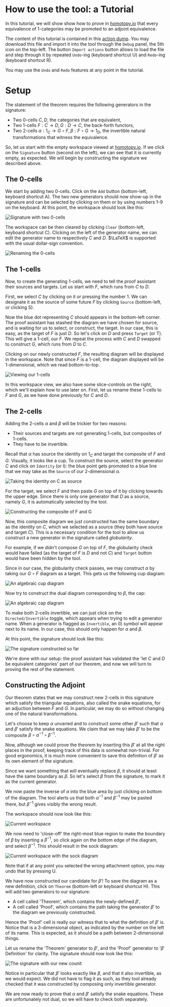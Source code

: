 
# How to use the tool: a Tutorial

In this tutorial, we will show show how to prove in [homotopy.io](https://beta.homotopy.io) that every equivalence of 1-categories may be promoted to an adjoint equivalence.

The content of this tutorial is contained in this [action dump](./homotopy-model/tests/examples/equivalence_to_adjoint_equivalence.json). You may download this file and import it into the tool through the `Debug` panel, the 5th icon on the top-left.
The button `Import actions` button allows to load the file and step through it by repeated `Undo`-ing (keyboard shortcut U) and `Redo`-ing (keyboard shortcut R).

You may use the `Undo` and `Redo` features at any point in the tutorial.

# Setup

The statement of the theorem requires the following generators in the signature:
- Two 0-cells $C,D$, the categories that are equivalent,
- Two 1-cells $F: C \to D,G: D \to C$, the back-forth functors,
- Two 2-cells $\alpha: 1_C \to G \circ F,\beta: F \circ G \to 1_D$, the invertible natural transformations that witness the equivalence.

So, let us start with the empty workspace viewed at [homotopy.io](https://beta.homotopy.io).
If we click on the `Signature` button (second on the left), we can see that it is currently empty, as expected. We will begin by constructing the signature we described above.

## The 0-cells

We start by adding two 0-cells. Click on the `Add` button (bottom-left, keyboard shortcut A). The two new generators should now show-up in the signature and can be selected by clicking on them or by using numbers 1-9 on the keyboard. At this point, the workspace should look like this:

![Signature with two 0-cells](./doc/img/tutorial1.png)

The workspace can be then cleared by clicking `Clear` (bottom-left, keyboard shortcut C).
Clicking on the left of the generator name, we can edit the generator name to respectively $C$ and $D$. $\LaTeX$ is supported with the usual dollar-sign convention.

![Renaming the 0-cells](./doc/img/tutorial2.png)

## The 1-cells

Now, to create the generating 1-cells, we need to tell the proof assistant their sources and targets. Let us start with $F$, which runs from $C$ to $D$.

First, we select $C$ by clicking on it or pressing the number 1. We can designate it as the source of some future $F$ by clicking `Source` (bottom-left, or clicking S).

Now the blue dot representing $C$ should appears in the bottom-left corner. The proof assistant has stashed the diagram we have chosen for source, and is waiting for us to select, or construct, the target.
In our case, this is easy, as the target of $F$ is just $D$. So let's click on $D$ and press `Target` (or T).
This will give a 1-cell, our $F$. We repeat the process with $C$ and $D$ swapped to construct $G$, which runs from $D$ to $C$.

Clicking on our newly constructed $F$, the resulting diagram will be displayed in the workspace. Note that since $F$ is a 1-cell, the diagram displayed will be 1-dimensional, which we read bottom-to-top.

![Viewing our 1-cells](./doc/img/tutorial3.png)

In this workspace view, we also have some slice-controls on the right, which we'll explain how to use later on. First, let us rename these 1-cells to $F$ and $G$, as we have done previously for $C$ and $D$.

## The 2-cells

Adding the 2-cells $\alpha$ and $\beta$ will be trickier for two reasons:
- Their sources and targets are not generating 1-cells, but composites of 1-cells.
- They have to be invertible.

Recall that $\alpha$ has source the identity on $1_C$ and target the composite of $F$ and $G$. Visually, it looks like a cup.
To construct the source, select the generator $C$ and click on `Identity` (or I): the blue point gets promoted to a blue line that we may take as the `Source` of our 2-dimensional $\alpha$.

![Taking the identity on C as source](./doc/img/tutorial4.png)

For the target, we select $F$ and then paste $G$ on top of it by clicking towards the upper edge. Since there is only one generator that $D$ as a source, namely $G$, it is automatically selected by the tool.

![Constructing the composite of F and G](./doc/img/tutorial5.png)

Now, this composite diagram we just constructed has the same boundary as the identity on $C$, which we selected as a source (they both have source and target $C$). This is a necessary condition for the tool to allow us construct a new generator in the signature called *globularity*.

For example, if we didn't compose $G$ on top of $F$, the globularity check would have failed (as the target of $F$ is $D$ and not $C$) and `Target` button would have been hidden by the tool.

Since in our case, the globularity check passes, we may construct $\alpha$ by taking our $G \circ F$ diagram as a target. This gets us the following cup diagram:

![An algebraic cup diagram](./doc/img/tutorial6.svg)

Now try to construct the dual diagram corresponding to $\beta$, the cap:

![An algebraic cap diagram](./doc/img/tutorial7.svg)

To make both 2-cells invertible, we can just click on the `Directed/Invertible` toggle, which appears when trying to edit a generator name. When a generator is flagged as `Invertible`, an (I) symbol will appear next to its name. In our case, this should only happen for $\alpha$ and $\beta$.

At this point, the signature should look like this:

![The signature constructed so far](./doc/img/tutorial8.png)

We're done with our setup: the proof assistant has validated the 'let $C$ and $D$ be equivalent categories' part of our theorem, and now we will turn to proving the rest of the statement.

## Constructing the Adjoint

Our theorem states that we may construct new 2-cells in this signature which satisfy the triangular equations, also called the snake equations, for an adjuction between $F$ and $G$.
In particular, we may do so without changing one of the natural transformations.

Let's choose to keep $\alpha$ unvaried and to construct some other $\beta'$ such that $\alpha$ and $\beta'$ satisfy the snake equations. We claim that we may take $\beta'$ to be the composite $\beta \circ \alpha^{-1} \circ \beta^{-1}$.

Now, although we could prove the theorem by inserting this $\beta'$ at all the right places in the proof, keeping track of this data is somewhat non-trivial. For good ergonomics, it is much more convenient to save this definition of $\beta'$ as its own element of the signature.

Since we want something that will eventually replace $\beta$, it should at least have the same boundary as $\beta$. So let's select $\beta$ from the signature, to mark it as the current generator.

We now paste the inverse of $\alpha$ into the blue area by just clicking on bottom of the diagram. The tool alerts us that both $\alpha^{-1}$ and $\beta^{-1}$ may be pasted there, but $\beta^{-1}$ gives visibly the wrong result.

The workspace should now look like this:

![Current workspace](./doc/img/tutorial9.svg)

We now need to 'close-off' the right-most blue region to make the boundary of $\beta$ by inserting a $\beta^{-1}$, so click again on the bottom edge of the diagram, and select $\beta^{-1}$. This should result in the sock diagram:

![Current workspace with the sock diagram](./doc/img/tutorial10.svg)

Note that if at any point you selected the wrong attachment option, you may undo that by pressing U.

We have now constructed our candidate for $\beta'$! To save the diagram as a new definition, click on `Theorem` (bottom-left or keyboard shortcut H). This will add two generators to our signature:
- A cell called 'Theorem', which contains the newly-defined $\beta'$,
- A cell called 'Proof', which contains the path taking the generator $\beta'$ to the diagram we previously constructed.

Hence the 'Proof' cell is really our witness that to what the definition of $\beta'$ is. Notice that is a 3-dimensional object, as indicated by the number on the left of its name. This is expected, as it should be a path between 2-dimensional things.

Let us rename the 'Theorem' generator to $\beta'$, and the 'Proof' generator to '$\beta'$ Definition' for clarity. The signature should now look like this:

![The signature with our new counit](./doc/img/tutorial8.png)

Notice in particular that $\beta'$ looks exactly like $\beta$, and that it also invertible, as we would expect. We did not have to flag it as such, as they tool already checked that it was constructed by composing only invertible generator.

We are now ready to prove that $\alpha$ and $\beta'$ satisfy the snake equations. These are unfortunately not dual, so we will have to check both separately.

